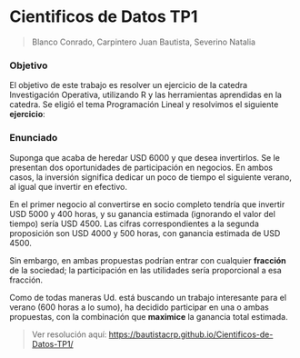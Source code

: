 # Cientificos de Datos TP1
> Blanco Conrado, Carpintero Juan Bautista, Severino Natalia

### Objetivo

El objetivo de este trabajo es resolver un ejercicio de la catedra Investigación Operativa, utilizando R y las herramientas aprendidas en la catedra. Se eligió el tema Programación Lineal y resolvimos el siguiente **ejercicio**:

### Enunciado
Suponga que acaba de heredar USD 6000 y que desea invertirlos. 
Se le presentan dos oportunidades de participación en negocios. En ambos casos, la inversión significa dedicar un poco de tiempo el siguiente verano, al igual que invertir en efectivo. 

En el primer negocio al convertirse en socio completo tendría que invertir USD 5000 y 400 horas, y su ganancia estimada (ignorando el valor del tiempo) sería USD 4500. Las cifras correspondientes a la segunda proposición son USD 4000 y 500 horas, con ganancia estimada de USD 4500.

Sin embargo, en ambas propuestas podrían entrar con cualquier **fracción** de la sociedad; la participación en las utilidades sería proporcional a esa fracción.

Como de todas maneras Ud. está buscando un trabajo interesante para el verano (600 horas a lo sumo), ha decidido participar en una o ambas propuestas, con la combinación que **maximice** la ganancia total estimada.



> Ver resolución aquí: https://bautistacrp.github.io/Cientificos-de-Datos-TP1/
